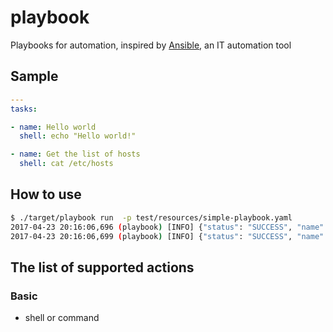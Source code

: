 # playbook

Playbooks for automation, inspired by [Ansible](https://www.ansible.com/), 
an IT automation tool

## Sample

```yaml
---
tasks:

- name: Hello world
  shell: echo "Hello world!"

- name: Get the list of hosts
  shell: cat /etc/hosts
```

## How to use

```sh
$ ./target/playbook run  -p test/resources/simple-playbook.yaml 
2017-04-23 20:16:06,696 (playbook) [INFO] {"status": "SUCCESS", "name": "Hello world"}
2017-04-23 20:16:06,699 (playbook) [INFO] {"status": "SUCCESS", "name": "Get the list of hosts"}
```

## The list of supported actions

### Basic

- shell or command
